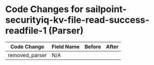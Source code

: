 # Code Changes for sailpoint-securityiq-kv-file-read-success-readfile-1 (Parser)

| Code Change | Field Name | Before | After |
|-------------|------------|--------|-------|
| removed_parser | N/A |  |  |